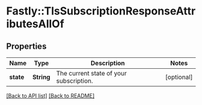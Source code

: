 # Fastly::TlsSubscriptionResponseAttributesAllOf

## Properties

| Name | Type | Description | Notes |
| ---- | ---- | ----------- | ----- |
| **state** | **String** | The current state of your subscription. | [optional] |

[[Back to API list]](../../README.md#endpoints) [[Back to README]](../../README.md)

